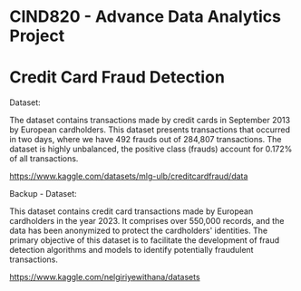 # CIND820 - Advance Data Analytics Project
# Credit Card Fraud Detection

Dataset:

The dataset contains transactions made by credit cards in September 2013 by European cardholders. This dataset presents transactions that occurred in two days, where we have 492 frauds out of 284,807 transactions. The dataset is highly unbalanced, the positive class (frauds) account for 0.172% of all transactions.

https://www.kaggle.com/datasets/mlg-ulb/creditcardfraud/data

Backup - Dataset:

This dataset contains credit card transactions made by European cardholders in the year 2023. It comprises over 550,000 records, and the data has been anonymized to protect the cardholders' identities. The primary objective of this dataset is to facilitate the development of fraud detection algorithms and models to identify potentially fraudulent transactions.

https://www.kaggle.com/nelgiriyewithana/datasets
